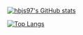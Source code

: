 [![hbjs97's GitHub stats](https://github-readme-stats.vercel.app/api?username=hbjs97&count_private=true&show_icons=true&&theme=highcontrast)](https://github.com/hbjs97/github-readme-stats)

[![Top Langs](https://github-readme-stats.vercel.app/api/top-langs/?username=hbjs97&count_private=true&langs_count=10&layout=compact&theme=highcontrast)](https://github.com/hbjs97/hbjs97)
